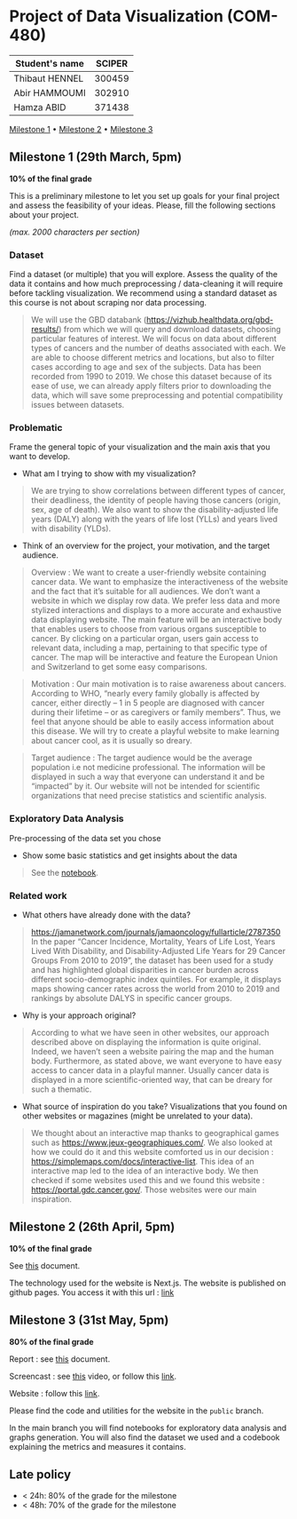 # Project of Data Visualization (COM-480)

| Student's name | SCIPER |
| -------------- | ------ |
| Thibaut HENNEL | 300459 |
| Abir HAMMOUMI  | 302910 |
| Hamza ABID     | 371438 |

[Milestone 1](#milestone-1) • [Milestone 2](#milestone-2) • [Milestone 3](#milestone-3)

## Milestone 1 (29th March, 5pm)

**10% of the final grade**

This is a preliminary milestone to let you set up goals for your final project and assess the feasibility of your ideas.
Please, fill the following sections about your project.

*(max. 2000 characters per section)*

### Dataset

Find a dataset (or multiple) that you will explore. Assess the quality of the data it contains and how much preprocessing / data-cleaning it will require before tackling visualization. We recommend using a standard dataset as this course is not about scraping nor data processing.

> We will use the GBD databank (https://vizhub.healthdata.org/gbd-results/) from which we will query and download datasets, choosing particular features of interest. We will focus on data about different types of cancers and the number of deaths associated with each. We are able to choose different metrics and locations, but also to filter cases according to age and sex of the subjects. Data has been recorded from 1990 to 2019. We chose this dataset because of its ease of use, we can already apply filters prior to downloading the data, which will save some preprocessing and potential compatibility issues between datasets.


### Problematic

Frame the general topic of your visualization and the main axis that you want to develop.
   - What am I trying to show with my visualization?

>We are trying to show correlations between different types of cancer, their deadliness, the identity of people having those cancers (origin, sex, age of death). We also want to show the disability-adjusted life years (DALY) along with the years of life lost (YLLs) and years lived with disability (YLDs).

  - Think of an overview for the project, your motivation, and the target audience.

>Overview : We want to create a user-friendly website containing cancer data. We want to emphasize the interactiveness of the website and the fact that it’s suitable for all audiences. We don’t want a website in which we display row data. We prefer less data and more stylized interactions and displays to a more accurate and exhaustive data displaying website.
The main feature will be an interactive body that enables users to choose from various organs susceptible to cancer. By clicking on a particular organ, users gain access to relevant data, including a map, pertaining to that specific type of cancer. The map will be interactive and feature the European Union and Switzerland to get some easy comparisons. 

>Motivation : Our main motivation is to raise awareness about cancers. According to WHO, “nearly every family globally is affected by cancer, either directly – 1 in 5 people are diagnosed with cancer during their lifetime  – or as caregivers or family members”. Thus, we feel that anyone should be able to easily access information about this disease. We will try to create a playful website to make learning about cancer cool, as it is usually so dreary.

>Target audience : The target audience would be the average population i.e not medicine professional. The information will be displayed in such a way that everyone can understand it and be “impacted” by it.
Our website will not be intended for scientific organizations that need precise statistics and scientific analysis.


### Exploratory Data Analysis

Pre-processing of the data set you chose
  - Show some basic statistics and get insights about the data

> See the [notebook](./EDA_cleaned.ipynb).

### Related work


 - What others have already done with the data?

>https://jamanetwork.com/journals/jamaoncology/fullarticle/2787350
>In the paper “Cancer Incidence, Mortality, Years of Life Lost, Years Lived With Disability, and Disability-Adjusted Life Years for 29 Cancer Groups From 2010 to 2019”, the dataset has been used for a study and has highlighted global disparities in cancer burden across different socio-demographic index quintiles. For example, it displays maps showing cancer rates across the world from 2010 to 2019 and rankings by absolute DALYS in specific cancer groups.

  - Why is your approach original?

> According to what we have seen in other websites, our approach described above on displaying the information is quite original. Indeed, we haven’t seen a website pairing the map and the human body.
Furthermore, as stated above, we want everyone to have easy access to cancer data in a playful manner. Usually cancer data is displayed in a more scientific-oriented way, that can be dreary for such a thematic. 

 - What source of inspiration do you take? Visualizations that you found on other websites or magazines (might be unrelated to your data).

>We thought about an interactive map thanks to geographical games such as https://www.jeux-geographiques.com/. 
We also looked at how we could do it and this website comforted us in our decision : https://simplemaps.com/docs/interactive-list.
This idea of an interactive map led to the idea of an interactive body. We then checked if some websites used this and we found this website : https://portal.gdc.cancer.gov/. 
Those websites were our main inspiration.

## Milestone 2 (26th April, 5pm)

**10% of the final grade**

See [this](./milestone2.pdf) document.

The technology used for the website is Next.js. The website is published on github pages. You access it with this url : [link](https://com-480-data-visualization.github.io/TogetherAgainstCancer/)

## Milestone 3 (31st May, 5pm)

**80% of the final grade**

Report : see [this](./process-book.pdf) document.

Screencast : see [this](./screencast.mov) video, or follow this [link](https://drive.google.com/file/d/1AD6ra_8-1B4KuhSMNeaNRR3B0gnMOVWJ/view?usp=sharing).

Website : follow this [link](https://com-480-data-visualization.github.io/TogetherAgainstCancer/).

Please find the code and utilities for the website in the `public` branch. 

In the main branch you will find notebooks for exploratory data analysis and graphs generation. You will also find the dataset we used and a codebook explaining the metrics and measures it contains.



## Late policy

- < 24h: 80% of the grade for the milestone
- < 48h: 70% of the grade for the milestone

